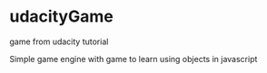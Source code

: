 # udacityGame
game from udacity tutorial

Simple game engine with game to learn using objects in javascript
